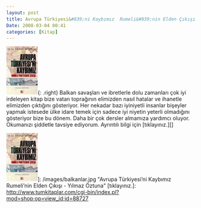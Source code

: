 ```yaml
---
layout: post
title: Avrupa Türkiyesi&#039;ni Kaybımız  Rumeli&#039;nin Elden Çıkışı - Yılmaz Öztuna
Date: 2008-03-04 00:41
categories: [Kitap]
---
```


![Avrupa Türkiyesi’ni Kaybımız Rumeli’nin Elden Çıkışı - Yılmaz Öztuna][]{: .right} Balkan savaşları ve ibretlerle dolu zamanları çok iyi
irdeleyen kitap bize vatan toprağının elimizden nasıl hatalar ve
ihanetle elimizden çıktığını gösteriyor. Her nekadar bazı iyiniyetli
insanlar bişeyler yapmak istesede ülke idare temek için sadece iyi
niyetin yeterli olmadığını gösteriyor bize bu dönem. Daha bir çok
dersler almamıza yardımcı oluyor. Okumanızı şiddetle tavsiye ediyorum.
Ayrıntılı bilgi için [tıklayınız.][]

  [Avrupa Türkiyesi’ni Kaybımız Rumeli’nin Elden Çıkışı - Yılmaz   Öztuna]: /images/balkanlar.thumbnail.jpg
  ![Avrupa Türkiyesi’ni Kaybımız Rumeli’nin Elden Çıkışı - Yılmaz   Öztuna][]]: /images/balkanlar.jpg
    "Avrupa Türkiyesi’ni Kaybımız  Rumeli’nin Elden Çıkışı - Yılmaz Öztuna"
  [tıklayınız.]: http://www.tumkitaplar.com/cgi-bin/index.pl?mod=shop;op=view_id;id=88727

